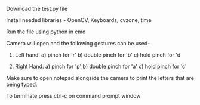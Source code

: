 Download the test.py file

Install needed libraries - OpenCV, Keyboards, cvzone, time

Run the file using python in cmd

Camera will open and the following gestures can be used-
  1) Left hand:
    a) pinch for 'r'
    b) double pinch for 'b'
    c) hold pinch for 'd'

  2) Right Hand:
    a) pinch for 'p'
    b) double pinch for 'a'
    c) hold pinch for 'c'

Make sure to open notepad alongside the camera to print the letters that are being typed.

To terminate press ctrl-c on command prompt window
